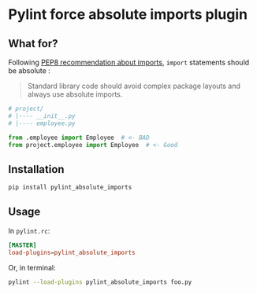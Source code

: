 # Pylint force absolute imports plugin

## What for?

Following [PEP8 recommendation about imports](https://peps.python.org/pep-0008/#imports), `import` statements should be absolute :

> Standard library code should avoid complex package layouts and always use absolute imports.

```python
# project/
# |---- __init__.py
# |---- employee.py

from .employee import Employee  # <- BAD
from project.employee import Employee  # <- Good
```

## Installation

```bash
pip install pylint_absolute_imports
```

## Usage

In `pylint.rc`:

```toml
[MASTER]
load-plugins=pylint_absolute_imports
```

Or, in terminal:

```bash
pylint --load-plugins pylint_absolute_imports foo.py
```
